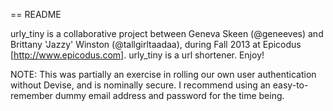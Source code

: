 == README

urly_tiny is a collaborative project between Geneva Skeen (@geneeves) and Brittany 'Jazzy' Winston (@tallgirltaadaa), during Fall 2013 at Epicodus [http://www.epicodus.com]. urly_tiny is a url shortener. Enjoy!

NOTE: This was partially an exercise in rolling our own user authentication without Devise, and is nominally secure. I recommend using an easy-to-remember dummy email address and password for the time being.

